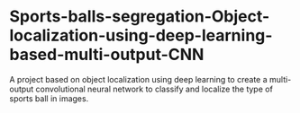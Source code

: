# Sports-balls-segregation-Object-localization-using-deep-learning-based-multi-output-CNN

A project based on object localization using deep learning to create a multi-output convolutional neural network to classify and localize the type of sports ball in images.
